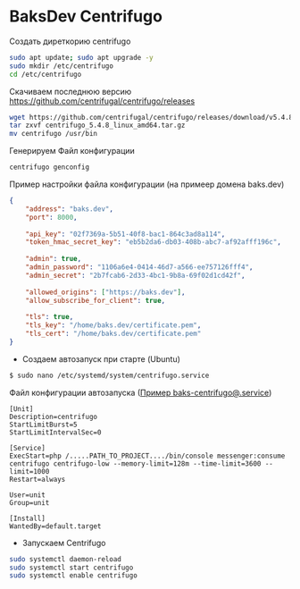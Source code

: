 # BaksDev Centrifugo

Cоздать диреткорию centrifugo

``` bash
sudo apt update; sudo apt upgrade -y
sudo mkdir /etc/centrifugo
cd /etc/centrifugo
```

Скачиваем последнюю версию https://github.com/centrifugal/centrifugo/releases

``` bash
wget https://github.com/centrifugal/centrifugo/releases/download/v5.4.8/centrifugo_5.4.8_linux_amd64.tar.gz
tar zxvf centrifugo_5.4.8_linux_amd64.tar.gz
mv centrifugo /usr/bin
```

Генерируем Файл конфигурации

``` bash
centrifugo genconfig
```

Пример настройки файла конфигурации (на примеер домена baks.dev)

``` json
{
    "address": "baks.dev",
    "port": 8000,
    
    "api_key": "02f7369a-5b51-40f8-bac1-864c3ad8a114",
    "token_hmac_secret_key": "eb5b2da6-db03-408b-abc7-af92afff196c",
    
    "admin": true,
    "admin_password": "1106a6e4-0414-46d7-a566-ee757126fff4",
    "admin_secret": "2b7fcab6-2d33-4bc1-9b8a-69f02d1cd42f",
    
    "allowed_origins": ["https://baks.dev"],
    "allow_subscribe_for_client": true,
    
    "tls": true,
    "tls_key": "/home/baks.dev/certificate.pem",
    "tls_cert": "/home/baks.dev/certificate.pem"
}
```

* Создаем автозапуск при старте (Ubuntu)

``` bash
$ sudo nano /etc/systemd/system/centrifugo.service
```

Файл конфигурации автозапуска ([Пример baks-centrifugo@.service](Resources/systemd/baks-centrifugo@.service))

``` unit file (systemd)
[Unit]
Description=centrifugo
StartLimitBurst=5
StartLimitIntervalSec=0

[Service]
ExecStart=php /.....PATH_TO_PROJECT..../bin/console messenger:consume centrifugo centrifugo-low --memory-limit=128m --time-limit=3600 --limit=1000
Restart=always

User=unit
Group=unit

[Install]
WantedBy=default.target
```

* Запускаем Centrifugo

``` bash
sudo systemctl daemon-reload
sudo systemctl start centrifugo
sudo systemctl enable centrifugo
```

